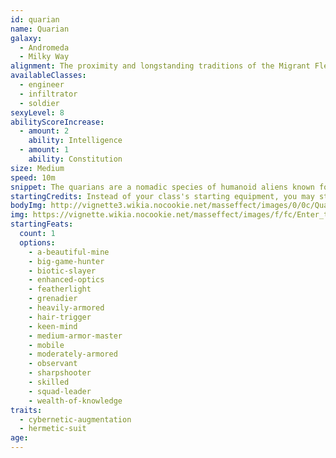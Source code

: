```yaml
---
id: quarian
name: Quarian
galaxy: 
  - Andromeda
  - Milky Way
alignment: The proximity and longstanding traditions of the Migrant Fleet make Quarians very lawful as a race, occasionally drifting toward neutral. Morality can vary but tends towards neutral or good.
availableClasses:
  - engineer
  - infiltrator
  - soldier
sexyLevel: 8
abilityScoreIncrease:
  - amount: 2
    ability: Intelligence
  - amount: 1
    ability: Constitution
size: Medium
speed: 10m
snippet: The quarians are a nomadic species of humanoid aliens known for their skills with technology and synthetic intelligence.
startingCredits: Instead of your class's starting equipment, you may start with 8d6 x 1000 + 10,000 credits to buy your own equipment.
bodyImg: http://vignette3.wikia.nocookie.net/masseffect/images/0/0c/Quarian_MP.png/revision/latest/scale-to-width-down/500
img: https://vignette.wikia.nocookie.net/masseffect/images/f/fc/Enter_the_admirals.png/revision/latest/scale-to-width-down/640?cb=20121114134430
startingFeats:
  count: 1
  options:
    - a-beautiful-mine
    - big-game-hunter
    - biotic-slayer
    - enhanced-optics
    - featherlight
    - grenadier
    - heavily-armored
    - hair-trigger
    - keen-mind
    - medium-armor-master
    - mobile
    - moderately-armored
    - observant
    - sharpshooter
    - skilled
    - squad-leader
    - wealth-of-knowledge
traits: 
  - cybernetic-augmentation
  - hermetic-suit
age: 
---
```

